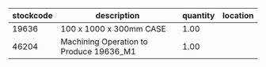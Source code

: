 |stockcode|description|quantity|location|
|---------|-----------|--------|--------|
|19636|100 x 1000 x 300mm CASE|1.00||
|46204|Machining Operation to Produce 19636_M1|1.00||
